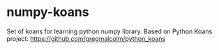 # numpy-koans
Set of koans for learning python numpy library.
Based on Python Koans project: https://github.com/gregmalcolm/python_koans